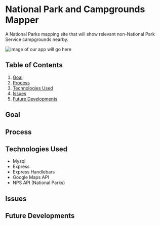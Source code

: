 # National Park and Campgrounds Mapper 
A National Parks mapping site that will show relevant non-National Park Service campgrounds nearby.

![image of our app will go here](http://url/to/img.png)

## Table of Contents
1. [Goal](#Goal)
2. [Process](#Process)
3. [Technologies Used](#Technologies-used)
4. [Issues](#Issues)
5. [Future Developments](#Future-Developments)

## Goal

## Process

## Technologies Used
- Mysql 
- Express
- Express Handlebars
- Google Maps API
- NPS API (National Parks)

## Issues

## Future Developments


